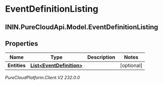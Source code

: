 # EventDefinitionListing

## ININ.PureCloudApi.Model.EventDefinitionListing

## Properties

|Name | Type | Description | Notes|
|------------ | ------------- | ------------- | -------------|
| **Entities** | [**List&lt;EventDefinition&gt;**](EventDefinition) |  | [optional] |



_PureCloudPlatform.Client.V2 232.0.0_
